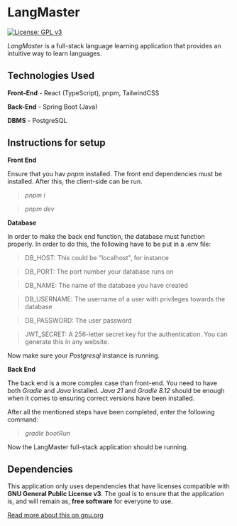 # LangMaster

[![License: GPL v3](https://img.shields.io/badge/License-GPLv3-blue.svg)](https://www.gnu.org/licenses/gpl-3.0)

_LangMaster_ is a full-stack language learning application that provides an intuitive way to learn languages.

## Technologies Used

**Front-End** - React (TypeScript), pnpm, TailwindCSS

**Back-End** - Spring Boot (Java)

**DBMS** - PostgreSQL

## Instructions for setup

**Front End**

Ensure that you hav _pnpm_ installed. The front end dependencies must be installed. After this, the client-side can be run.

> _pnpm i_

> _pnpm dev_

**Database**

In order to make the back end function, the database must function properly. In order to
do this, the following have to be put in a .env file:

> DB_HOST: This could be "localhost", for instance

> DB_PORT: The port number your database runs on

> DB_NAME: The name of the database you have created

> DB_USERNAME: The username of a user with privileges towards the database

> DB_PASSWORD: The user password

> JWT_SECRET: A 256-letter secret key for the authentication. You can generate this in any website.

Now make sure your _Postgresql_ instance is running.

**Back End**

The back end is a more complex case than front-end. You need to have both _Gradle_ and _Java_ installed.
_Java 21_ and _Gradle 8.12_ should be enough when it comes to ensuring correct versions have been
installed.

After all the mentioned steps have been completed, enter the following command:

> *gradle bootRun*

Now the LangMaster full-stack application should be running.

## Dependencies

This application only uses dependencies that have licenses compatible with **GNU General Public License v3**.
The goal is to ensure that the application is, and will remain as, **free software** for everyone to use.

[Read more about this on gnu.org](https://www.gnu.org/licenses/license-compatibility.html)
